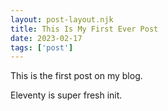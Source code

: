 ```yaml
---
layout: post-layout.njk 
title: This Is My First Ever Post
date: 2023-02-17
tags: ['post']
---
```

This is the first post on my blog.
 
Eleventy is super fresh init.